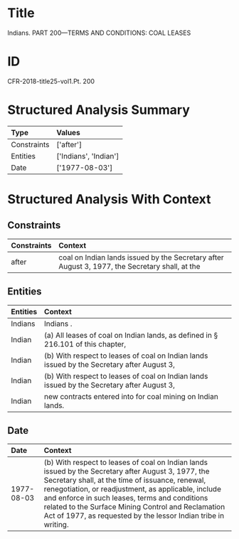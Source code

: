 # Title

 Indians. PART 200—TERMS AND CONDITIONS: COAL LEASES


# ID

 CFR-2018-title25-vol1.Pt. 200


# Structured Analysis Summary

| Type        | Values                |
|:------------|:----------------------|
| Constraints | ['after']             |
| Entities    | ['Indians', 'Indian'] |
| Date        | ['1977-08-03']        |


# Structured Analysis With Context

 


## Constraints

| Constraints   | Context                                                                                        |
|:--------------|:-----------------------------------------------------------------------------------------------|
| after         | coal on Indian lands issued by the Secretary after August 3, 1977, the Secretary shall, at the |


## Entities

| Entities   | Context                                                                                      |
|:-----------|:---------------------------------------------------------------------------------------------|
| Indians    | Indians .                                                                                    |
| Indian     | (a) All leases of coal on  Indian lands, as defined in &#167;&#8201;216.101 of this chapter, |
| Indian     | (b) With respect to leases of coal on  Indian lands issued by the Secretary after August 3,  |
| Indian     | (b) With respect to leases of coal on  Indian lands issued by the Secretary after August 3,  |
| Indian     | new contracts entered into for coal mining on Indian  lands.                                 |


## Date

| Date       | Context                                                                                                                                                                                                                                                                                                                                                                                |
|:-----------|:---------------------------------------------------------------------------------------------------------------------------------------------------------------------------------------------------------------------------------------------------------------------------------------------------------------------------------------------------------------------------------------|
| 1977-08-03 | (b) With respect to leases of coal on Indian lands issued by the Secretary after August 3, 1977, the Secretary shall, at the time of issuance, renewal, renegotiation, or readjustment, as applicable, include and enforce in such leases, terms and conditions related to the Surface Mining Control and Reclamation Act of 1977, as requested by the lessor Indian tribe in writing. |


